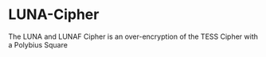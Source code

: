 # LUNA-Cipher
The LUNA and LUNAF Cipher is an over-encryption of the TESS Cipher with a Polybius Square

